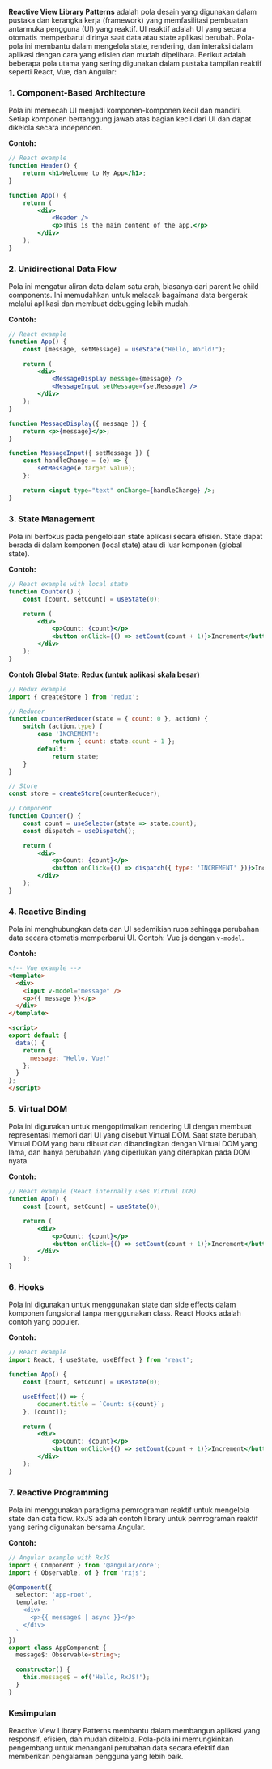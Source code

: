 **Reactive View Library Patterns** adalah pola desain yang digunakan dalam pustaka dan kerangka kerja (framework) yang memfasilitasi pembuatan antarmuka pengguna (UI) yang reaktif. UI reaktif adalah UI yang secara otomatis memperbarui dirinya saat data atau state aplikasi berubah. Pola-pola ini membantu dalam mengelola state, rendering, dan interaksi dalam aplikasi dengan cara yang efisien dan mudah dipelihara. Berikut adalah beberapa pola utama yang sering digunakan dalam pustaka tampilan reaktif seperti React, Vue, dan Angular:

### 1. **Component-Based Architecture**
Pola ini memecah UI menjadi komponen-komponen kecil dan mandiri. Setiap komponen bertanggung jawab atas bagian kecil dari UI dan dapat dikelola secara independen.

**Contoh:**
```jsx
// React example
function Header() {
    return <h1>Welcome to My App</h1>;
}

function App() {
    return (
        <div>
            <Header />
            <p>This is the main content of the app.</p>
        </div>
    );
}
```

### 2. **Unidirectional Data Flow**
Pola ini mengatur aliran data dalam satu arah, biasanya dari parent ke child components. Ini memudahkan untuk melacak bagaimana data bergerak melalui aplikasi dan membuat debugging lebih mudah.

**Contoh:**
```jsx
// React example
function App() {
    const [message, setMessage] = useState("Hello, World!");

    return (
        <div>
            <MessageDisplay message={message} />
            <MessageInput setMessage={setMessage} />
        </div>
    );
}

function MessageDisplay({ message }) {
    return <p>{message}</p>;
}

function MessageInput({ setMessage }) {
    const handleChange = (e) => {
        setMessage(e.target.value);
    };

    return <input type="text" onChange={handleChange} />;
}
```

### 3. **State Management**
Pola ini berfokus pada pengelolaan state aplikasi secara efisien. State dapat berada di dalam komponen (local state) atau di luar komponen (global state).

**Contoh:**
```jsx
// React example with local state
function Counter() {
    const [count, setCount] = useState(0);

    return (
        <div>
            <p>Count: {count}</p>
            <button onClick={() => setCount(count + 1)}>Increment</button>
        </div>
    );
}
```

**Contoh Global State: Redux (untuk aplikasi skala besar)**
```jsx
// Redux example
import { createStore } from 'redux';

// Reducer
function counterReducer(state = { count: 0 }, action) {
    switch (action.type) {
        case 'INCREMENT':
            return { count: state.count + 1 };
        default:
            return state;
    }
}

// Store
const store = createStore(counterReducer);

// Component
function Counter() {
    const count = useSelector(state => state.count);
    const dispatch = useDispatch();

    return (
        <div>
            <p>Count: {count}</p>
            <button onClick={() => dispatch({ type: 'INCREMENT' })}>Increment</button>
        </div>
    );
}
```

### 4. **Reactive Binding**
Pola ini menghubungkan data dan UI sedemikian rupa sehingga perubahan data secara otomatis memperbarui UI. Contoh: Vue.js dengan `v-model`.

**Contoh:**
```html
<!-- Vue example -->
<template>
  <div>
    <input v-model="message" />
    <p>{{ message }}</p>
  </div>
</template>

<script>
export default {
  data() {
    return {
      message: "Hello, Vue!"
    };
  }
};
</script>
```

### 5. **Virtual DOM**
Pola ini digunakan untuk mengoptimalkan rendering UI dengan membuat representasi memori dari UI yang disebut Virtual DOM. Saat state berubah, Virtual DOM yang baru dibuat dan dibandingkan dengan Virtual DOM yang lama, dan hanya perubahan yang diperlukan yang diterapkan pada DOM nyata.

**Contoh:**
```jsx
// React example (React internally uses Virtual DOM)
function App() {
    const [count, setCount] = useState(0);

    return (
        <div>
            <p>Count: {count}</p>
            <button onClick={() => setCount(count + 1)}>Increment</button>
        </div>
    );
}
```

### 6. **Hooks**
Pola ini digunakan untuk menggunakan state dan side effects dalam komponen fungsional tanpa menggunakan class. React Hooks adalah contoh yang populer.

**Contoh:**
```jsx
// React example
import React, { useState, useEffect } from 'react';

function App() {
    const [count, setCount] = useState(0);

    useEffect(() => {
        document.title = `Count: ${count}`;
    }, [count]);

    return (
        <div>
            <p>Count: {count}</p>
            <button onClick={() => setCount(count + 1)}>Increment</button>
        </div>
    );
}
```

### 7. **Reactive Programming**
Pola ini menggunakan paradigma pemrograman reaktif untuk mengelola state dan data flow. RxJS adalah contoh library untuk pemrograman reaktif yang sering digunakan bersama Angular.

**Contoh:**
```typescript
// Angular example with RxJS
import { Component } from '@angular/core';
import { Observable, of } from 'rxjs';

@Component({
  selector: 'app-root',
  template: `
    <div>
      <p>{{ message$ | async }}</p>
    </div>
  `
})
export class AppComponent {
  message$: Observable<string>;

  constructor() {
    this.message$ = of('Hello, RxJS!');
  }
}
```

### Kesimpulan

Reactive View Library Patterns membantu dalam membangun aplikasi yang responsif, efisien, dan mudah dikelola. Pola-pola ini memungkinkan pengembang untuk menangani perubahan data secara efektif dan memberikan pengalaman pengguna yang lebih baik.
